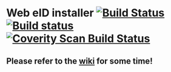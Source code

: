 # Web eID installer [![Build Status](https://travis-ci.org/web-eid/web-eid.svg?branch=master)](https://travis-ci.org/web-eid/web-eid) [![Build status](https://ci.appveyor.com/api/projects/status/vjy2330bn2pmca7a/branch/master?svg=true)](https://ci.appveyor.com/project/martinpaljak/web-eid/branch/master) [![Coverity Scan Build Status](https://img.shields.io/coverity/scan/12462.svg)](https://scan.coverity.com/projects/web-eid-web-eid)

## Please refer to the [wiki](https://github.com/web-eid/web-eid/wiki) for some time!

